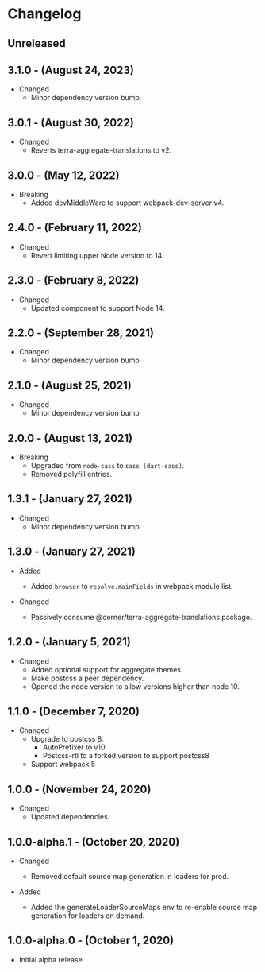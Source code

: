 # Changelog

## Unreleased

## 3.1.0 - (August 24, 2023)

* Changed
  * Minor dependency version bump.

## 3.0.1 - (August 30, 2022)

* Changed
  * Reverts terra-aggregate-translations to v2.

## 3.0.0 - (May 12, 2022)

* Breaking
  * Added devMiddleWare to support webpack-dev-server v4.

## 2.4.0 - (February 11, 2022)

* Changed
  * Revert limiting upper Node version to 14.

## 2.3.0 - (February 8, 2022)

* Changed
  * Updated component to support Node 14.
## 2.2.0 - (September 28, 2021)

* Changed
  * Minor dependency version bump

## 2.1.0 - (August 25, 2021)

* Changed
  * Minor dependency version bump

## 2.0.0 - (August 13, 2021)

* Breaking
  * Upgraded from `node-sass` to `sass (dart-sass)`.
  * Removed polyfill entries.

## 1.3.1 - (January 27, 2021)

* Changed
  * Minor dependency version bump

## 1.3.0 - (January 27, 2021)

* Added
  * Added `browser` to `resolve.mainFields` in webpack module list.

* Changed
  * Passively consume @cerner/terra-aggregate-translations package.

## 1.2.0 - (January 5, 2021)

* Changed
  * Added optional support for aggregate themes.
  * Make postcss a peer dependency.
  * Opened the node version to allow versions higher than node 10.

## 1.1.0 - (December 7, 2020)

* Changed
  * Upgrade to postcss 8.
    * AutoPrefixer to v10
    * Postcss-rtl to a forked version to support postcss8
  * Support webpack 5

## 1.0.0 - (November 24, 2020)

* Changed
  * Updated dependencies.

## 1.0.0-alpha.1 - (October 20, 2020)

* Changed
  * Removed default source map generation in loaders for prod.

* Added
  * Added the generateLoaderSourceMaps env to re-enable source map generation for loaders on demand.

## 1.0.0-alpha.0 - (October 1, 2020)

* Initial alpha release
